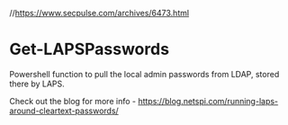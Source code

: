 //https://www.secpulse.com/archives/6473.html

# Get-LAPSPasswords
Powershell function to pull the local admin passwords from LDAP, stored there by LAPS.

Check out the blog for more info - https://blog.netspi.com/running-laps-around-cleartext-passwords/
